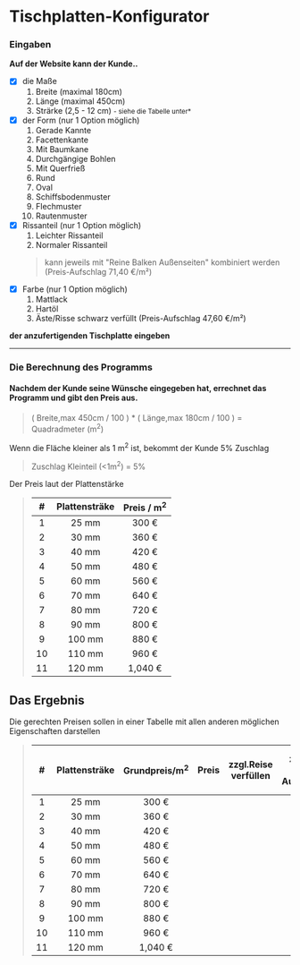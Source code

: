 # Tischplatten-Konfigurator

### Eingaben
**Auf der Website kann der Kunde..**

- [x] die Maße
    1. Breite (maximal 180cm)
    2. Länge (maximal 450cm)
    3. Strärke (2,5 - 12 cm) <small>- siehe die Tabelle unter*</small>
- [x] der Form (nur 1 Option möglich)
    1. Gerade Kannte
    2. Facettenkante
    3. Mit Baumkane
    4. Durchgängige Bohlen
    5. Mit Querfrieß
    6. Rund
    7. Oval
    8. Schiffsbodenmuster
    9. Flechmuster
    10. Rautenmuster
- [x] Rissanteil (nur 1 Option möglich)
    1. Leichter Rissanteil
    2. Normaler Rissanteil
    >kann jeweils mit "Reine Balken Außenseiten" kombiniert werden (Preis-Aufschlag 71,40 €/m²)
- [x] Farbe (nur 1 Option möglich)
    1. Mattlack
    2. Hartöl
    3. Äste/Risse schwarz verfüllt (Preis-Aufschlag 47,60 €/m²)

**der anzufertigenden Tischplatte eingeben**

---
### Die Berechnung des Programms

#### Nachdem der Kunde seine Wünsche eingegeben hat, errechnet das Programm und gibt den Preis aus.

> ( Breite,max 450cm / 100 ) * ( Länge,max 180cm / 100 ) = Quadradmeter (m<sup>2</sup>)

Wenn die Fläche kleiner als 1 m<sup>2</sup> ist, bekommt der Kunde 5% Zuschlag
> Zuschlag Kleinteil (<1m<sup>2</sup>) = 5%


Der Preis laut der Plattenstärke 

>| # | Plattensträke | Preis / m<sup>2</sup> |
>|:----:|:---------:|:---------:|
>| 1 | 25 mm | 300 € |
>| 2 | 30 mm | 360 € |
>| 3 | 40 mm | 420 € |
>| 4 | 50 mm | 480 € |
>| 5 | 60 mm | 560 € |
>| 6 | 70 mm | 640 € |
>| 7 | 80 mm | 720 € |
>| 8 | 90 mm | 800 € |
>| 9 | 100 mm | 880 € |
>| 10 | 110 mm | 960 € |
>| 11 | 120 mm | 1,040 € |

## Das Ergebnis

Die gerechten Preisen sollen in einer Tabelle mit allen anderen möglichen Eigenschaften darstellen

>| # | Plattensträke | Grundpreis/m<sup>2</sup> | Preis | zzgl.Reise verfüllen | zzgl.Reine Balken Aussenseiten | zzgl.Reise verfüllen und Reine Balken Aussenseiten |
>|:----:|:----:|:----:|:----:|:----:|:----:|:----:|
>| 1 | 25 mm | 300 € | | | | |
>| 2 | 30 mm | 360 € | | | | |
>| 3 | 40 mm | 420 € | | | | |
>| 4 | 50 mm | 480 € | | | | |
>| 5 | 60 mm | 560 € | | | | |
>| 6 | 70 mm | 640 € | | | | |
>| 7 | 80 mm | 720 € | | | | |
>| 8 | 90 mm | 800 € | | | | |
>| 9 | 100 mm | 880 € | | | | |
>| 10 | 110 mm | 960 € | | | | |
>| 11 | 120 mm | 1,040 € | | | | |